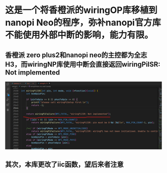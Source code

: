# 这是一个将香橙派的wiringOP库移植到nanopi Neo的程序，弥补nanopi官方库不能使用外部中断的影响，能力有限。
## 香橙派 zero plus2和nanopi neo的主控都为全志H3，而wiringNP库使用中断会直接返回wiringPiISR: Not implemented
![alt ]( 1.png)
## 其次，本库更改了iic函数，望后来者注意